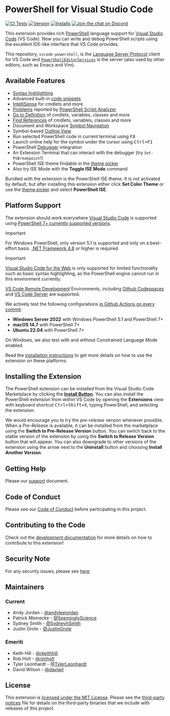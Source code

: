 # PowerShell for Visual Studio Code

[![CI Tests](https://github.com/PowerShell/vscode-powershell/actions/workflows/ci-test.yml/badge.svg)](https://github.com/PowerShell/vscode-powershell/actions/workflows/ci-test.yml)
[![Version](https://img.shields.io/visual-studio-marketplace/v/ms-vscode.PowerShell)](https://marketplace.visualstudio.com/items?itemName=ms-vscode.PowerShell)
[![Installs](https://img.shields.io/visual-studio-marketplace/i/ms-vscode.PowerShell)](https://marketplace.visualstudio.com/items?itemName=ms-vscode.PowerShell)
[![Join the chat on Discord](https://img.shields.io/discord/180528040881815552.svg?label=%23vscode&logo=discord&logoColor=white)](https://aka.ms/powershell-vscode-discord)

This extension provides rich [PowerShell][] language support for [Visual Studio Code][] (VS Code).
Now you can write and debug PowerShell scripts using the excellent IDE-like interface
that VS Code provides.

This repository, `vscode-powershell`, is the [Language Server Protocol][] client for VS
Code and [`PowerShellEditorServices`][] is the server (also used by other editors, such as
Emacs and Vim).

[PowerShell]: https://github.com/PowerShell/PowerShell
[Visual Studio Code]: https://github.com/Microsoft/vscode
[`PowerShellEditorServices`]: https://github.com/PowerShell/PowerShellEditorServices
[Language Server Protocol]: https://microsoft.github.io/language-server-protocol/

## Available Features

- [Syntax highlighting][]
- Advanced built-in [code snippets][]
- [IntelliSense][] for cmdlets and more
- [Problems][] reported by [PowerShell Script Analyzer][]
- [Go to Definition][] of cmdlets, variables, classes and more
- [Find References][] of cmdlets, variables, classes and more
- Document and Workspace [Symbol Navigation][]
- Symbol-based [Outline View][]
- Run selected PowerShell code in current terminal using <kbd>F8</kbd>
- Launch online help for the symbol under the cursor using <kbd>Ctrl+F1</kbd>
- PowerShell [Debugger][] integration
- An Extension Terminal that can interact with the debugger (try `Set-PSBreakpoint`!)
- PowerShell ISE theme findable in the [theme picker][]
- Also try ISE Mode with the **Toggle ISE Mode** command

Bundled with the extension is the PowerShell ISE theme. It is not activated by default,
but after installing this extension either click **Set Color Theme** or use the [theme
picker][] and select **PowerShell ISE**.

[Syntax highlighting]: https://github.com/PowerShell/EditorSyntax
[code snippets]: https://code.visualstudio.com/docs/editor/userdefinedsnippets
[IntelliSense]: https://code.visualstudio.com/docs/editor/intellisense
[Problems]: https://code.visualstudio.com/docs/getstarted/tips-and-tricks#_errors-and-warnings
[PowerShell Script Analyzer]: http://github.com/PowerShell/PSScriptAnalyzer
[Go to Definition]: https://code.visualstudio.com/docs/editor/editingevolved#_go-to-definition
[Find References]: https://code.visualstudio.com/docs/editor/editingevolved#_reference-information
[Symbol Navigation]: https://code.visualstudio.com/docs/editor/editingevolved#_open-symbol-by-name
[Outline View]: https://code.visualstudio.com/docs/getstarted/userinterface#_outline-view
[Debugger]: https://learn.microsoft.com/powershell/scripting/dev-cross-plat/vscode/using-vscode#debugging-with-visual-studio-code
[theme picker]: https://code.visualstudio.com/docs/getstarted/themes

## Platform Support

The extension should work everywhere [Visual Studio Code](https://code.visualstudio.com/docs/supporting/requirements) is supported using [PowerShell 7+ currently supported versions][].

> [!IMPORTANT]
> For Windows PowerShell, only version 5.1 is supported and only on a best-effort basis. [.NET Framework 4.8][dotnet-framework] or higher is required.

> [!IMPORTANT]
> [Visual Studio Code for the Web](https://code.visualstudio.com/docs/editor/vscode-web) is only supported for limited functionality such as basic syntax highlighting, as the PowerShell engine cannot run in this environment currently.

[VS Code Remote Development](https://code.visualstudio.com/docs/remote/remote-overview) Environments, including [Github Codespaces](https://github.com/features/codespaces) and [VS Code Server](https://code.visualstudio.com/docs/remote/vscode-server) are supported.

We actively test the following configurations [in Github Actions on every commit](https://github.com/PowerShell/vscode-powershell/actions/workflows/ci-test.yml):
- **Windows Server 2022** with Windows PowerShell 5.1 and PowerShell 7+
- **macOS 14.7** with PowerShell 7+
- **Ubuntu 22.04** with PowerShell 7+

On Windows, we also test with and without Constrained Language Mode enabled.

Read the [installation instructions][]
to get more details on how to use the extension on these platforms.

[PowerShell 7+ currently supported versions]: https://docs.microsoft.com/en-us/powershell/scripting/powershell-support-lifecycle
[installation instructions]: https://docs.microsoft.com/en-us/powershell/scripting/components/vscode/using-vscode
[dotnet-framework]: https://dotnet.microsoft.com/en-us/download/dotnet-framework

## Installing the Extension

The PowerShell extension can be installed from the Visual Studio Code Marketplace by
clicking the [**Install Button**][]. You can also install the PowerShell extension from
within VS Code by opening the **Extensions** view with keyboard shortcut
<kbd>Ctrl+Shift+X</kbd>, typing PowerShell, and selecting the extension.

We would encourage you to try the _pre-release_ version whenever possible. When a
_Pre-Release_ is available, it can be installed from the marketplace using the
**Switch to Pre-Release Version** button. You can switch back to the stable version of the
extension by using the **Switch to Release Version** button that will appear. You can also
downgrade to other versions of the extension using the arrow next to the **Uninstall**
button and choosing **Install Another Version**.

[**Install Button**]: vscode:extension/ms-vscode.PowerShell

## Getting Help

Please our [support](SUPPORT.md) document.

## Code of Conduct

Please see our [Code of Conduct](CODE_OF_CONDUCT.md) before participating in this project.

## Contributing to the Code

Check out the [development documentation](docs/development.md) for more details
on how to contribute to this extension!

## Security Note

For any security issues, please see [here](SECURITY.md).

## Maintainers

### Current

- Andy Jordan - [@andyleejordan](https://github.com/andyleejordan)
- Patrick Meinecke - [@SeeminglyScience](https://github.com/SeeminglyScience)
- Sydney Smith - [@SydneyhSmith](https://github.com/SydneyhSmith)
- Justin Grote - [@JustinGrote](https://github.com/JustinGrote)

### Emeriti

- Keith Hill - [@rkeithhill](https://github.com/rkeithhill)
- Rob Holt - [@rjmholt](https://github.com/rjmholt)
- Tyler Leonhardt - [@TylerLeonhardt](https://github.com/TylerLeonhardt)
- David Wilson - [@daviwil](https://github.com/daviwil)

## License

This extension is [licensed under the MIT License](LICENSE.txt). Please see the
[third-party notices](NOTICE.txt) file for details on the third-party
binaries that we include with releases of this project.
